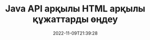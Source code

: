 ---
############################# Static ############################
layout: "product"
date: 2022-11-09T21:39:28
draft: false

product: "Editor"
product_tag: "editor"
platform: "Java"
platform_tag: "java"

############################# Head ############################
head_title: "Java Document Editor API | HTML көмегімен Word Web XML мәтіндік файлдарын өңдеңіз"
head_description: "Java үшін құжат өңдеуші API. Microsoft Word, XML, веб және мәтіндік файлдарды HTML-ге жүктеңіз және манипуляциядан кейін бастапқы пішімге қайта түрлендіріңіз."

############################# Header ############################
title: "Java API арқылы HTML арқылы құжаттарды өңдеу"
description: "Құжаттарды өңдеу және бастапқы пішімге түрлендіру үшін Java қолданбаларын HTML өңдегішімен біріктіріңіз."
button:
    enable: true

############################# SubMenu ############################
submenu:
    enable: true
    
    left:
        img_alt: "GroupDocs.Editor for Java"
        image: "https://www.groupdocs.cloud/templates/groupdocs/images/product-logos/groupdocs-editor-java.png"
        product: "GroupDocs.Editor"
        platform: "Java"

    middle:
        button:
            # button loop
            - link: "#overview"
              text: "Шолу"

            # button loop
            - link: "#features"
              text: "Ерекше өзгешеліктері"

            # button loop
            - link: "#support"
              text: "Қолдау"

            # button loop
            - link: "https://products.groupdocs.app/editor"
              text: "Тікелей демо"

            # button loop
            - link: "https://purchase.groupdocs.com/pricing/editor/java"
              text: "Баға белгілеу"

    right:
        link_download: "https://downloads.groupdocs.com/editor"
        link_learn: "https://docs.groupdocs.com/editor/java/"
        link_buy: "https://purchase.groupdocs.com"

############################# Overview ############################
overview:
    enable: true
    content: |
      Java API үшін GroupDocs.Editor құжатты HTML түрінде өңдеуге мүмкіндік береді. API бірнеше құжат пішімдерін қолдайды және кез келген сыртқы, ашық бастапқы немесе ақылы HTML редакторымен біріктірілуі мүмкін. Editor API құжаттарды жүктеуді, оны HTML-ге түрлендіруді, HTML-ды сыртқы UI-ге беруді және өңдеуден кейін HTML-ді түпнұсқа құжатқа сақтауды өңдейді. Оны әр түрлі Microsoft Word, Excel электрондық кестелерін, PowerPoint файлдарын, OpenDocument пішімдерін, XML және TXT құжаттарын жасау үшін де пайдалануға болады.
    tabs:
      enable: true     
      
      ## TAB ONE ##
      tab_one:
        description: |
          Төменде Java үшін GroupDocs.Editor шолуы берілген:

        left:
          enable: true
          icon: "fab fa-html5"
          title: "HTML көмегімен манипуляциялау"
          content: |
            * Қолдау көрсетілетін құжатты жүктеңіз
            * HTML көмегімен мазмұнды өңдеу
            * Қатысты стильдерді өңдеу
            * Бастапқы пішімге түрлендіру
      
      ## TAB TWO ##
      tab_two:
        description: |
          Java үшін GroupDocs.Editor келесі [файл пішімдерін] қолдайды(https://docs.groupdocs.com/editor/java/supported-document-formats/)

        left:
          enable: true
          table:
            # table loop
            - title: "Microsoft Office"
              content: |
                * **Microsoft Word**: DOC, DOCX, DOCM, DOT, DOTM, DOTX, FlatOPC, WordML, RTF
                * **Microsoft Excel**: XLS, XLSX, XLSM, XLT, XLTX, XLTM, XLSB, XLAM, CSV, TSV, SXC, SpreadsheetML, DIF, DSV
                * **Microsoft PowerPoint**: PPT, PPTX, PPTM, PPS, PPSX, PPSM, POT, POTX, POTM

        right:
          enable: true
          table:
            # table loop
            - title: "Басқа форматтағы отбасылар"
              content: |
                * **OpenDocument пішімдері**: ODT, OTT, ODS, FODS, ODP, OTP
                * **OpenDocument пішімдері**: MSG, MBOX, EML, EMLX
                * **Веб пішімдері**: HTML, MHTML, CHM, XML, TXT
                * **Веб пішімдері**: MOBI, AZW3, ePub

      ## TAB THREE ##
      tab_three:
        description: |
          Java жүйесіне арналған GroupDocs.Editor келесі операциялық жүйелерді, жақтауларды және пакет менеджерлерін қолдайды:
        
        left:
          enable: true
          table:
            # table loop
            - icon: "fab fa-windows"
              title: "Операциялық жүйелер"
              content: |
                * Microsoft Windows Desktop
                * Microsoft Windows Server
                * Linux
                * MacOS

            # table loop
            - icon: "fas fa-code"
              title: "Қолдау көрсетілетін жақтаулар"
              content: |
                * Java 7 (1.7) +

        right:
          enable: true
          table:
            # table loop
            - icon: "fas fa-cogs"
              title: "Даму орталары"
              content: |
                * NetBeans
                * IntelliJ IDEA
                * Eclipse
            # table loop
            - icon: "fas fa-tools"
              title: "Құрастыруды автоматтандыру құралы"
              content: |
                * Maven

############################# Features ############################
features:
    enable: true
    title: "Java мүмкіндіктеріне арналған GroupDocs.Editor"

    feature:
      # feature loop
      - icon: "fas fa-copy"
        content: "Оңай HTML редакторының интеграциясы"

      # feature loop
      - icon: "fas fa-eye"
        content: "Құжатты HTML DOM түріне түрлендіру"

      # feature loop
      - icon: "fas fa-bolt"
        content: "Құжат ағынынан HTML мазмұнын шығарып алыңыз"
      
      # feature loop
      - icon: "fas fa-file-powerpoint"
        content: "Word, Excel және PowerPoint файл пішімдерін жүктеңіз, өңдеңіз және сақтаңыз"

      # feature loop
      - icon: "fas fa-code"
        content: "Енгізілген элементтермен бірге HTML алыңыз"

      # feature loop
      - icon: "fas fa-cloud"
        content: "XML құжаттарын импорттау, қарау және өңдеу"

      # feature loop
      - icon: "fas fa-remove-format"
        content: "HTML мазмұнын айналып өту және ендірілген ресурстарды сақтау"

      # feature loop
      - icon: "fas fa-comment-slash"
        content: "Беттік режимде мәтінді өңдеу құжаттарын қарау, өңдеу және сақтау"

      # feature loop
      - icon: "fas fa-location-arrow"
        content: "Файлдан HTML Body Tag мазмұнын алыңыз"

      # feature loop
      - icon: "fas fa-border-all"
        content: "HTML файлының CSS мазмұнын шығарып алыңыз"

      # feature loop
      - icon: "fas fa-wrench"
        content: "HTML DOM алу және файлға түрлендіру үшін жол мазмұнын пайдаланыңыз"

      # feature loop
      - icon: "fas fa-columns"
        content: "Енгізілген элементтері бар HTML DOM түрлендіру"

      # feature loop
      - icon: "fas fa-file-word"
        content: "Өңдеу үшін HTML-де бірнеше пішімдегі файлдарды түрлендіру"

      # feature loop
      - icon: "fas fa-envelope"
        content: "Өңдеусіз кіріс құжаттарының мета ақпаратын алыңыз"

      # feature loop
      - icon: "fas fa-print"
        content: "Өңделген құжаттарды кәдімгі мәтіндік файл пішіміне сақтаңыз"

      # feature loop
      - icon: "fas fa-file-archive"
        content: "Түрлендіру дәлдігі"

      # feature loop
      - icon: "fas fa-lock"
        content: "Құпия сөзді шығыс құжатқа қолданыңыз"

      # feature loop
      - icon: "fas fa-file-code"
        content: "Деректер қоры (ДҚ) Агностикалық"
      
      # feature loop
      - icon: "fas fa-fill-drip"
        content: "Пайдаланушы интерфейсі (UI) агностикалық"

      # feature loop
      - icon: "fas fa-file-excel"
        content: "Есептелген лицензиялауды қолдайды"

    more_feature:
      # more_feature_loop
      - title: "HTML DOM түріне және одан дәл түрлендіру"
        content: |
          Java үшін GroupDocs.Editor пайдалану сізге Java тілінде қолдау көрсетілетін файл пішіміндегі құжатты оны байланыстырылған элементтермен бірге HTML құжат нысанының үлгісіне (DOM) түрлендіру үшін жүктейтін қолданбаларды құруға мүмкіндік береді, мысалы, CSS. Сонымен қатар, Java API редакторы кез келген танымал HTML редакторларында HTML өңдеуге мүмкіндік береді. Қажетті өзгертулер жасалғаннан кейін Java үшін GroupDocs.Editor осы нәтижелі HTML файлын бастапқы файл пішіміне түрлендіруге көмектеседі.
          
          ```java
          // Create Editor class by loading an input document
          Editor editor = new Editor("Sample.docx");

          // Open document for edit and obtain EditableDocument
          EditableDocument original = editor.edit();

          // Obtain all-embedded HTML from it
          String allEmbeddedInside = original.getEmbeddedHtml();

          // If necessary, obtain pure HTML-markup, CSS, images and other resources in separate form

          // Whole HTML-markup, without any resources
          String completeHtmlMarkup = original.getContent();

          // Only HTML->BODY content, useful for most of WYSIWYG-editors
          String onlyInnerBody = original.getBodyContent();

          // All CSS stylesheets
          List<CssText> stylesheets = original.getCss();

          // All images, including raster and vector, but without CSS gradients
          List<IImageResource> images = original.getImages();

          // All font resources
          List<FontResourceBase> fonts = original.getFonts();

          // finally, send this content to your WYSIWYG HTML-editor
          ```
      # more_feature_loop
      - title: "Қауымдастырылған элементтерді жүктеу және алу"
        content: "Java API үшін GroupDocs.Editor кескіндер, CSS, қаріптер және т.б. сияқты қолдау көрсетілетін пішімдердің құжаттарынан байланысты элементтерді алуға мүмкіндік береді. Содан кейін сіз осы алынған байланысты элементтерді жүктей аласыз, оларды айналып өтіп, соңғы HTML файлынан бөлек сақтай аласыз және жақсы басқарылатын нәтиже аласыз."

############################# Support ############################
support:
    enable: true

############################# Solutions ############################
solutions:
    enable: true
    title: "GroupDocs.Editor басқа танымал әзірлеу орталары үшін құжаттарды өңдеу API интерфейстерін ұсынады"

    solution:
        # solution loop
        - img_alt: "GroupDocs.Editor for .NET"
          image: "https://www.groupdocs.cloud/templates/groupdocs/images/product-logos/groupdocs-editor-net.png"
          product: "GroupDocs.Editor"
          platform: ".NET"
          link: "/editor/net/"

############################# Back to top ###############################
back_to_top:
  enable: true
---
